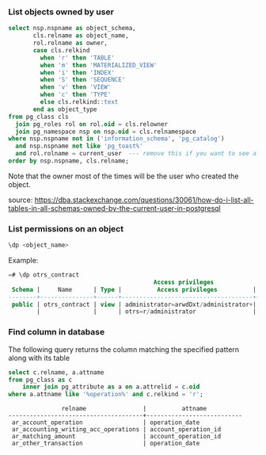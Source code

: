 ### List objects owned by user

```sql
select nsp.nspname as object_schema,
       cls.relname as object_name, 
       rol.rolname as owner, 
       case cls.relkind
         when 'r' then 'TABLE'
         when 'm' then 'MATERIALIZED_VIEW'
         when 'i' then 'INDEX'
         when 'S' then 'SEQUENCE'
         when 'v' then 'VIEW'
         when 'c' then 'TYPE'
         else cls.relkind::text
       end as object_type
from pg_class cls
  join pg_roles rol on rol.oid = cls.relowner
  join pg_namespace nsp on nsp.oid = cls.relnamespace
where nsp.nspname not in ('information_schema', 'pg_catalog')
  and nsp.nspname not like 'pg_toast%'
  and rol.rolname = current_user  --- remove this if you want to see all objects
order by nsp.nspname, cls.relname;
```

Note that the owner most of the times will be the user who created the object. 

source: https://dba.stackexchange.com/questions/30061/how-do-i-list-all-tables-in-all-schemas-owned-by-the-current-user-in-postgresql

### List permissions on an object

```sql
\dp <object_name>
```

Example:

```sql
=# \dp otrs_contract
                                         Access privileges
 Schema |     Name      | Type |          Access privileges          | Column privileges | Policies
--------+---------------+------+-------------------------------------+-------------------+----------
 public | otrs_contract | view | administrator=arwdDxt/administrator+|                   |
        |               |      | otrs=r/administrator                |                   |
```

### Find column in database

The following query returns the column matching the specified pattern along with its table

```sql
select c.relname, a.attname
from pg_class as c
    inner join pg_attribute as a on a.attrelid = c.oid
where a.attname like '%operation%' and c.relkind = 'r';
```
```
               relname                |          attname          
--------------------------------------+---------------------------
 ar_account_operation                 | operation_date
 ar_accounting_writing_acc_operations | account_operation_id
 ar_matching_amount                   | account_operation_id
 ar_other_transaction                 | operation_date
```
